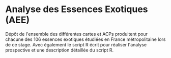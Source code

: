 # Analyse des Essences Exotiques (AEE)
Dépôt de l'ensemble des différentes cartes et ACPs produitent pour chacune des 106 essences exotiques étudiées en France métropolitaine lors de ce stage. Avec également le script R écrit pour réaliser l'analyse prospective et une description détaillée du script R.
